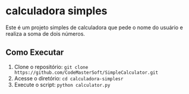 # calculadora simples
Este é um projeto simples de calculadora que pede o nome do usuário e realiza a soma de dois números.

## Como Executar
1. Clone o repositório: `git clone https://github.com/CodeMasterSoft/SimpleCalculator.git`
2. Acesse o diretório: `cd calculadora-simplesr`
3. Execute o script: `python calculator.py`
